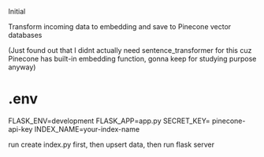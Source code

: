 Initial

Transform incoming data to embedding and save to Pinecone vector databases

(Just found out that I didnt actually need sentence_transformer for this cuz Pinecone has built-in embedding function, gonna keep for studying purpose anyway)


# .env
FLASK_ENV=development
FLASK_APP=app.py
SECRET_KEY= pinecone-api-key
INDEX_NAME=your-index-name


run create index.py first, then upsert data, then run flask server